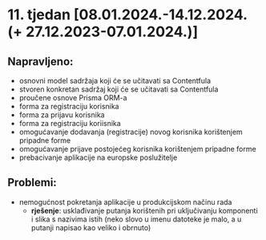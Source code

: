 # 11. tjedan [08.01.2024.-14.12.2024.(+ 27.12.2023-07.01.2024.)]

## Napravljeno:

- osnovni model sadržaja koji će se učitavati sa Contentfula
- stvoren konkretan sadržaj koji će se učitavati sa Contentfula
- proučene osnove Prisma ORM-a
- forma za registraciju korisnika
- forma za prijavu korisnika
- forma za registraciju koriisnika
- omogućavanje dodavanja (registracije) novog korisnika korištenjem pripadne forme
- omogućavanje prijave postojećeg korisnika korištenjem pripadne forme
- prebacivanje aplikacije na europske poslužitelje

## Problemi:

- nemogućnost pokretanja aplikacije u produkcijskom načinu rada
	- **rješenje**: usklađivanje putanja korištenih pri uključivanju komponenti i slika s nazivima istih (neko slovo u imenu datoteke je malo, a u putanji napisao kao veliko i obrnuto)